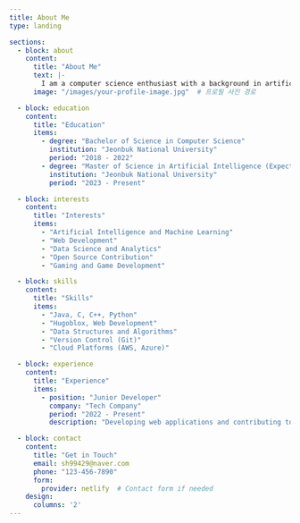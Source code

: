 ```yaml
---
title: About Me
type: landing

sections:
  - block: about
    content:
      title: "About Me"
      text: |-
        I am a computer science enthusiast with a background in artificial intelligence. I enjoy solving complex problems and creating solutions that make a difference.
      image: "/images/your-profile-image.jpg"  # 프로필 사진 경로

  - block: education
    content:
      title: "Education"
      items:
        - degree: "Bachelor of Science in Computer Science"
          institution: "Jeonbuk National University"
          period: "2018 - 2022"
        - degree: "Master of Science in Artificial Intelligence (Expected)"
          institution: "Jeonbuk National University"
          period: "2023 - Present"

  - block: interests
    content:
      title: "Interests"
      items:
        - "Artificial Intelligence and Machine Learning"
        - "Web Development"
        - "Data Science and Analytics"
        - "Open Source Contribution"
        - "Gaming and Game Development"

  - block: skills
    content:
      title: "Skills"
      items:
        - "Java, C, C++, Python"
        - "Hugoblox, Web Development"
        - "Data Structures and Algorithms"
        - "Version Control (Git)"
        - "Cloud Platforms (AWS, Azure)"

  - block: experience
    content:
      title: "Experience"
      items:
        - position: "Junior Developer"
          company: "Tech Company"
          period: "2022 - Present"
          description: "Developing web applications and contributing to various projects using Java and Python."

  - block: contact
    content:
      title: "Get in Touch"
      email: sh99429@naver.com
      phone: "123-456-7890"
      form:
        provider: netlify  # Contact form if needed
    design:
      columns: '2'
---
```

